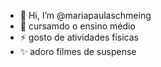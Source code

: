 - 👋 Hi, I’m @mariapaulaschmeing
- 🌱 cursamdo o ensino médio 
- ⚡ gosto de atividades físicas 
- ✨ adoro filmes de suspense
<!---
mariapaulaschmeing/mariapaulaschmeing is a ✨ special ✨ repository because its `README.md` (this file) appears on your GitHub profile.
You can click the Preview link to take a look at your changes.
--->
